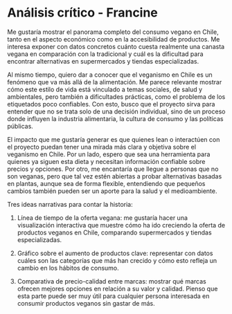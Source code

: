 # Análisis crítico - Francine

Me gustaría mostrar el panorama completo del consumo vegano en Chile, tanto en el aspecto económico como en la accesibilidad de productos. Me interesa exponer con datos concretos cuánto cuesta realmente una canasta vegana en comparación con la tradicional y cuál es la dificultad para encontrar alternativas en supermercados y tiendas especializadas. 

Al mismo tiempo, quiero dar a conocer que el veganismo en Chile es un fenómeno que va más allá de la alimentación. Me parece relevante mostrar cómo este estilo de vida está vinculado a temas sociales, de salud y ambientales, pero también a dificultades prácticas, como el problema de los etiquetados poco confiables. Con esto, busco que el proyecto sirva para entender que no se trata solo de una decisión individual, sino de un proceso donde influyen la industria alimentaria, la cultura de consumo y las políticas públicas.

El impacto que me gustaría generar es que quienes lean o interactúen con el proyecto puedan tener una mirada más clara y objetiva sobre el veganismo en Chile. Por un lado, espero que sea una herramienta para quienes ya siguen esta dieta y necesitan información confiable sobre precios y opciones. Por otro, me encantaría que llegue a personas que no son veganas, pero que tal vez estén abiertas a probar alternativas basadas en plantas, aunque sea de forma flexible, entendiendo que pequeños cambios también pueden ser un aporte para la salud y el medioambiente.

Tres ideas narrativas para contar la historia:

1. Línea de tiempo de la oferta vegana: me gustaría hacer una visualización interactiva que muestre cómo ha ido creciendo la oferta de productos veganos en Chile, comparando supermercados y tiendas especializadas.

2. Gráfico sobre el aumento de productos clave: representar con datos cuáles son las categorías que más han crecido y cómo esto refleja un cambio en los hábitos de consumo.

3. Comparativa de precio-calidad entre marcas: mostrar qué marcas ofrecen mejores opciones en relación a su valor y calidad. Pienso que esta parte puede ser muy útil para cualquier persona interesada en consumir productos veganos sin gastar de más.